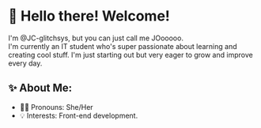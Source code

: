 # 👋 Hello there! Welcome!



I'm @JC-glitchsys, but you can just call me JOooooo.  
I'm currently an IT student who's super passionate about learning and creating cool stuff. I'm just starting out but very eager to grow and improve every day.



## ✨ About Me:
- 💁‍♀️ Pronouns: She/Her  
- 💡 Interests: Front-end development.
